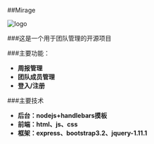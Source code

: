 ##Mirage

![logo](logo.ico)

###这是一个用于团队管理的开源项目
    
###主要功能：
+ __周报管理__
+ __团队成员管理__
+ __登入/注册__

###主要技术
+ __后台：nodejs+handlebars摸板__
+ __前端：html、js、css__
+ __框架：express、bootstrap3.2、jquery-1.11.1__




